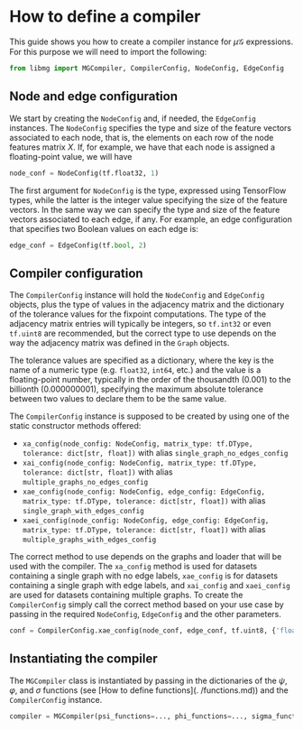 # How to define a compiler

This guide shows you how to create a compiler instance for $\mu\mathcal{G}$ expressions. For this purpose we will need to import the following:

```python
from libmg import MGCompiler, CompilerConfig, NodeConfig, EdgeConfig
```
## Node and edge configuration

We start by creating the `NodeConfig` and, if needed, the `EdgeConfig` instances. The `NodeConfig` specifies the type and size of the feature vectors 
associated to each node, that is, the elements on each row of the node features matrix $X$. If, for example, we have that each node is assigned a 
floating-point value, we will have 

```python
node_conf = NodeConfig(tf.float32, 1)
```

The first argument for `NodeConfig` is the type, expressed using TensorFlow types, while the latter is the integer value specifying the size of the feature 
vectors. In the same way we can specify the type and size of the feature vectors associated to each edge, if any. For example, an edge configuration that 
specifies two Boolean values on each edge is:

```python
edge_conf = EdgeConfig(tf.bool, 2)
```

## Compiler configuration
The `CompilerConfig` instance will hold the `NodeConfig` and `EdgeConfig` objects, plus the type of values in the adjacency matrix and the dictionary of the 
tolerance values for the fixpoint computations. The type of the adjacency matrix entries will typically be integers, so `tf.int32` or even `tf.uint8` are 
recommended, but the correct type to use depends on the way the adjacency matrix was defined in the `Graph` objects. 

The tolerance values are specified as a dictionary, where the key is the name of a numeric type (e.g. `float32`, `int64`, etc.) and the value is a 
floating-point number, typically in the order of the thousandth (0.001) to the billionth (0.000000001), specifying the maximum absolute tolerance between two 
values to declare them to be the same value.

The `CompilerConfig` instance is supposed to be created by using one of the static constructor methods offered:

* `xa_config(node_config: NodeConfig, matrix_type: tf.DType, tolerance: dict[str, float])` with alias `single_graph_no_edges_config`
* `xai_config(node_config: NodeConfig, matrix_type: tf.DType, tolerance: dict[str, float])` with alias `multiple_graphs_no_edges_config`
* `xae_config(node_config: NodeConfig, edge_config: EdgeConfig, matrix_type: tf.DType, tolerance: dict[str, float])` with alias 
  `single_graph_with_edges_config` 
* `xaei_config(node_config: NodeConfig, edge_config: EdgeConfig, matrix_type: tf.DType, tolerance: dict[str, float])` with alias `multiple_graphs_with_edges_config`

The correct method to use depends on the graphs and loader that will be used with the compiler. The `xa_config` method is used for datasets containing a 
single graph with no edge labels, `xae_config` is for datasets containing a single graph with edge labels, and `xai_config` and `xaei_config` are used for 
datasets containing multiple graphs. To create the `CompilerConfig` simply call the correct method based on your use case by passing in the required 
`NodeConfig`, `EdgeConfig` and the other parameters.

```python
conf = CompilerConfig.xae_config(node_conf, edge_conf, tf.uint8, {'float32': 0.001})
```
## Instantiating the compiler

The `MGCompiler` class is instantiated by passing in the dictionaries of the $\psi$, $\varphi$, and $\sigma$ functions (see [How to define functions](.
/functions.md)) and the `CompilerConfig` instance.

```python
compiler = MGCompiler(psi_functions=..., phi_functions=..., sigma_functions=..., config=conf)
```